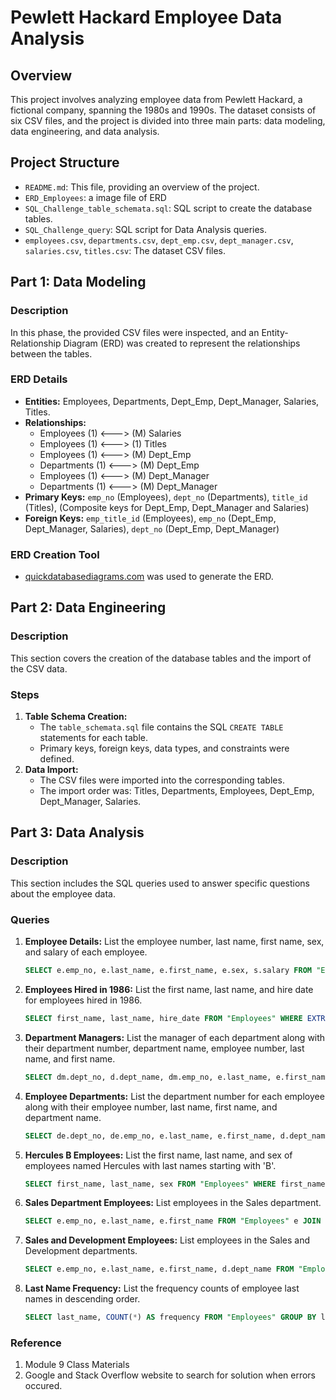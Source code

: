# Pewlett Hackard Employee Data Analysis

## Overview

This project involves analyzing employee data from Pewlett Hackard, a fictional company, spanning the 1980s and 1990s. The dataset consists of six CSV files, and the project is divided into three main parts: data modeling, data engineering, and data analysis.

## Project Structure
* `README.md`: This file, providing an overview of the project.
* `ERD_Employees`: a image file of ERD
* `SQL_Challenge_table_schemata.sql`: SQL script to create the database tables.
* `SQL_Challenge_query`: SQL script for Data Analysis queries. 
* `employees.csv`, `departments.csv`, `dept_emp.csv`, `dept_manager.csv`, `salaries.csv`, `titles.csv`: The dataset CSV files.

## Part 1: Data Modeling

### Description

In this phase, the provided CSV files were inspected, and an Entity-Relationship Diagram (ERD) was created to represent the relationships between the tables.

### ERD Details

* **Entities:** Employees, Departments, Dept_Emp, Dept_Manager, Salaries, Titles.
* **Relationships:**
    * Employees (1) <---> (M) Salaries
    * Employees (1) <---> (1) Titles
    * Employees (1) <---> (M) Dept_Emp
    * Departments (1) <---> (M) Dept_Emp
    * Employees (1) <---> (M) Dept_Manager
    * Departments (1) <---> (M) Dept_Manager
* **Primary Keys:** `emp_no` (Employees), `dept_no` (Departments), `title_id` (Titles), (Composite keys for Dept_Emp, Dept_Manager and Salaries)
* **Foreign Keys:** `emp_title_id` (Employees), `emp_no` (Dept_Emp, Dept_Manager, Salaries), `dept_no` (Dept_Emp, Dept_Manager)

### ERD Creation Tool

* [quickdatabasediagrams.com](quickdatabasediagrams.com) was used to generate the ERD.

## Part 2: Data Engineering

### Description

This section covers the creation of the database tables and the import of the CSV data.

### Steps

1.  **Table Schema Creation:**
    * The `table_schemata.sql` file contains the SQL `CREATE TABLE` statements for each table.
    * Primary keys, foreign keys, data types, and constraints were defined.
2.  **Data Import:**
    * The CSV files were imported into the corresponding tables.
    * The import order was: Titles, Departments, Employees, Dept_Emp, Dept_Manager, Salaries.
  
## Part 3: Data Analysis

### Description

This section includes the SQL queries used to answer specific questions about the employee data.

### Queries

1.  **Employee Details:** List the employee number, last name, first name, sex, and salary of each employee.
    ```sql
    SELECT e.emp_no, e.last_name, e.first_name, e.sex, s.salary FROM "Employees" e JOIN "Salaries" s ON e.emp_no = s.emp_no;
    ```
2.  **Employees Hired in 1986:** List the first name, last name, and hire date for employees hired in 1986.
    ```sql
    SELECT first_name, last_name, hire_date FROM "Employees" WHERE EXTRACT(YEAR FROM hire_date) = 1986;
    ```
3.  **Department Managers:** List the manager of each department along with their department number, department name, employee number, last name, and first name.
    ```sql
    SELECT dm.dept_no, d.dept_name, dm.emp_no, e.last_name, e.first_name FROM "Dept_Manager" dm JOIN "Departments" d ON dm.dept_no = d.dept_no JOIN "Employees" e ON dm.emp_no = e.emp_no;
    ```
4.  **Employee Departments:** List the department number for each employee along with their employee number, last name, first name, and department name.
    ```sql
    SELECT de.dept_no, de.emp_no, e.last_name, e.first_name, d.dept_name FROM "Dept_Emp" de JOIN "Employees" e ON de.emp_no = e.emp_no JOIN "Departments" d ON de.dept_no = d.dept_no;
    ```
5.  **Hercules B Employees:** List the first name, last name, and sex of employees named Hercules with last names starting with 'B'.
    ```sql
    SELECT first_name, last_name, sex FROM "Employees" WHERE first_name = 'Hercules' AND last_name LIKE 'B%';
    ```
6.  **Sales Department Employees:** List employees in the Sales department.
    ```sql
    SELECT e.emp_no, e.last_name, e.first_name FROM "Employees" e JOIN "Dept_Emp" de ON e.emp_no = de.emp_no JOIN "Departments" d ON de.dept_no = d.dept_no WHERE d.dept_name = 'Sales';
    ```
7.  **Sales and Development Employees:** List employees in the Sales and Development departments.
    ```sql
    SELECT e.emp_no, e.last_name, e.first_name, d.dept_name FROM "Employees" e JOIN "Dept_Emp" de ON e.emp_no = de.emp_no JOIN "Departments" d ON de.dept_no = d.dept_no WHERE d.dept_name IN ('Sales', 'Development');
    ```
8.  **Last Name Frequency:** List the frequency counts of employee last names in descending order.
    ```sql
    SELECT last_name, COUNT(*) AS frequency FROM "Employees" GROUP BY last_name ORDER BY frequency DESC;
    ```
### Reference
1. Module 9 Class Materials
2. Google and Stack Overflow website to search for solution when errors occured. 

